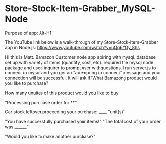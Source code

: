 # Store-Stock-Item-Grabber_MySQL-Node

Purpose of app:
Alt-H1

The YouTube link below is a walk-through of my Store-Stock-Item-Grabber app in Node.js:
https://www.youtube.com/watch?v=uQq6YGy_8hs


Hi this is Matt. Bamazon Customer node app apiring with mysql. database set up with variety of items (quantity, cost, etc). required the mysql node package and used inquirer to prompt user withquestions. I run server.js to connect to mysql and you get an "attempting to connect" message and your connection will be successful. it will ask if"What Bamazong product would you like to purchase?

How many unuites of this product would you like to buy

"Processing purchase order for **"

Car stock leftover proceeding your purchase: ____ "unit(s)"

"You have successfully purchased your items!"
"The total cost of your order was ______"

"Would you like to make another purchase?"
